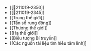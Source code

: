 - [[💬211019-2350]]
- [[💬211019-2345]]
- [[Trung thế giới]]
- [[Tần số rung động]]
- [[Thượng thế giới]]
- [[Hạ thế giới]]
- [[Biểu tượng Bí truyền]]
- [[Các nguồn tài liệu tìm hiểu tâm linh]]
